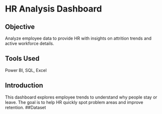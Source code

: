 # HR Analysis Dashboard
## Objective
Analyze employee data to provide HR with insights on attrition trends and active workforce details.
## Tools Used
Power BI, SQL, Excel
## Introduction
This dashboard explores employee trends to understand why people stay or leave. The goal is to help HR quickly spot problem areas and improve retention.
##Dataset

